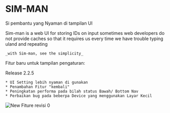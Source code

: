 # SIM-MAN
Si pembantu yang Nyaman di tampilan UI

Sim-man is a web UI for storing IDs on input sometimes
web developers do not provide caches so that it requires us every time we have trouble typing uland and repeating

    _with Sim-man, see the simplicity_
    
Fitur baru untuk tampilan pengaturan:

Release 2.2.5

    * UI Setting lebih nyaman di gunakan
    * Penambahan Fitur "kembali"
    * Peningkatan performa pada bilah status Bawah/ Bottom Nav
    * Perbaikan bug pada beberpa Device yang menggunakan Layar Kecil
    
![New Fiture revisi 0](https://user-images.githubusercontent.com/31203402/173829852-ccd51c5b-37d4-4a67-9eb4-b5d9939b6029.jpg)
